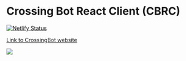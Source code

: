 # Crossing Bot React Client (CBRC)

[![Netlify Status](https://api.netlify.com/api/v1/badges/fd3eb621-ba23-4bcf-b8de-209ed70f6814/deploy-status)](https://app.netlify.com/sites/crossingbot/deploys)

[Link to CrossingBot website](https://www.crossingbot.com/)

![](https://cdn.discordapp.com/attachments/685583064885100568/719665723986804793/crossingbotv1.png)
